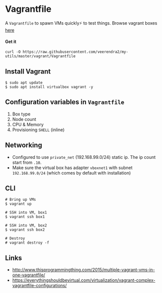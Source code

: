 # Vagrantfile
A `Vagrantfile` to spawn VMs quickly:zap: to test things. Browse vagrant boxes [here](https://app.vagrantup.com/boxes/search)

#### Get it
`curl -O https://raw.githubusercontent.com/veerendra2/my-utils/master/vagrant/Vagrantfile`

## Install Vagrant
```
$ sudo apt update
$ sudo apt install virtualbox vagrant -y
```

## Configuration variables in `Vagrantfile`
1. Box type
2. Node count
3. CPU & Memory
4. Provisioning `SHELL` (inline)

## Networking
* Configured to use `private_net` (192.168.99.0/24) static ip. The ip count start from `.10`. 
* Make sure the virtual box has adapter `vboxnet1` with subnet `192.168.99.0/24` (which comes by default with installation)

## CLI

```
# Bring up VMs
$ vagrant up

# SSH into VM, box1
$ vagrant ssh box1

# SSH into VM, box2
$ vagrant ssh box2

# Destroy
# vagrant destroy -f

```

## Links
* http://www.thisprogrammingthing.com/2015/multiple-vagrant-vms-in-one-vagrantfile/
* https://everythingshouldbevirtual.com/virtualization/vagrant-complex-vagrantfile-configurations/